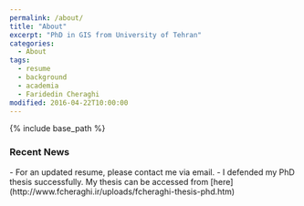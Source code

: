 ```yaml
---
permalink: /about/
title: "About"
excerpt: "PhD in GIS from University of Tehran"
categories:
  - About
tags:
  - resume
  - background
  - academia
  - Faridedin Cheraghi
modified: 2016-04-22T10:00:00
---
```


{% include base_path %}

<h3 class="archive__subtitle">Recent News</h3>
- For an updated resume, please contact me via email.
- I defended my PhD thesis successfully. My thesis can be accessed from [here](http://www.fcheraghi.ir/uploads/fcheraghi-thesis-phd.htm)
